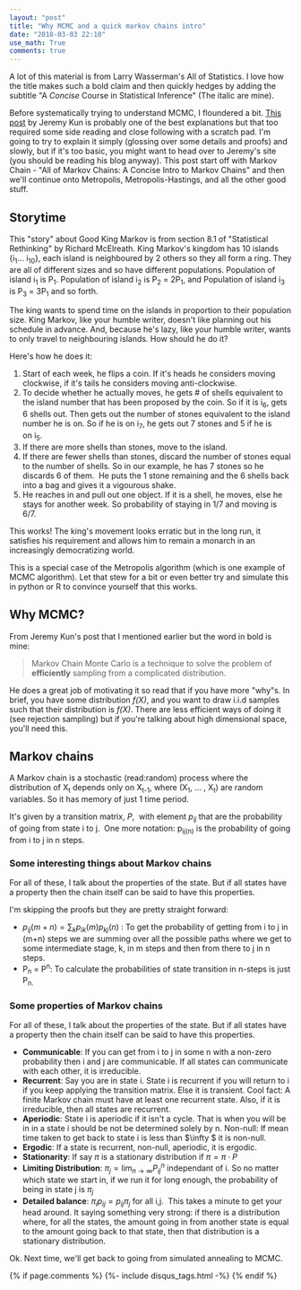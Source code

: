 ```yaml
---
layout: "post"
title: "Why MCMC and a quick markov chains intro"
date: "2018-03-03 22:10"
use_math: True
comments: true
---
```

A lot of this material is from Larry Wasserman's All of Statistics. I love how the title makes such a bold claim and then quickly hedges by adding the subtitle "A *Concise* Course in Statistical Inference" (The italic are mine).

Before systematically trying to understand MCMC, I floundered a bit. [This post](https://jeremykun.com/2015/04/06/markov-chain-monte-carlo-without-all-the-bullshit/) by Jeremy Kun is probably one of the best explanations but that too required some side reading and close following with a scratch pad. I'm going to try to explain it simply (glossing over some details and proofs) and slowly, but if it's too basic, you might want to head over to Jeremy's site (you should be reading his blog anyway). This post start off with Markov Chain - "All of Markov Chains: A Concise Intro to Markov Chains" and then we'll continue onto Metropolis, Metropolis-Hastings, and all the other good stuff.

## Storytime

This "story" about Good King Markov is from section 8.1 of "Statistical Rethinking" by Richard McElreath. King Markov's kingdom has 10 islands {i<sub>1</sub>... i<sub>10</sub>}, each island is neighboured by 2 others so they all form a ring. They are all of different sizes and so have different populations. Population of island i<sub>1</sub> is P<sub>1</sub>. Population of island i<sub>2</sub> is P<sub>2</sub> = 2P<sub>1</sub>, and Population of island i<sub>3</sub> is P<sub>3</sub> = 3P<sub>1</sub> and so forth.

The king wants to spend time on the islands in proportion to their population size. King Markov, like your humble writer, doesn't like planning out his schedule in advance. And, because he's lazy, like your humble writer, wants to only travel to neighbouring islands. How should he do it?

Here's how he does it:

1. Start of each week, he flips a coin. If it's heads he considers moving clockwise, if it's tails he considers moving anti-clockwise.
2. To decide whether he actually moves, he gets # of shells equivalent to the island number that has been proposed by the coin. So if it is i<sub>6</sub>, gets 6 shells out. Then gets out the number of stones equivalent to the island number he is on. So if he is on i<sub>7</sub>, he gets out 7 stones and 5 if he is on i<sub>5</sub>.
3. If there are more shells than stones, move to the island.
4. If there are fewer shells than stones, discard the number of stones equal to the number of shells. So in our example, he has 7 stones so he discards 6 of them.  He puts the 1 stone remaining and the 6 shells back into a bag and gives it a vigourous shake.
5. He reaches in and pull out one object. If it is a shell, he moves, else he stays for another week. So probability of staying in 1/7 and moving is 6/7.

This works! The king's movement looks erratic but in the long run, it satisfies his requirement and allows him to remain a monarch in an increasingly democratizing world.

This is a special case of the Metropolis algorithm (which is one example of MCMC algorithm). Let that stew for a bit or even better try and simulate this in python or R to convince yourself that this works.

## Why MCMC?

From Jeremy Kun's post that I mentioned earlier but the word in bold is mine:

> Markov Chain Monte Carlo is a technique to solve the problem of **efficiently** sampling from a complicated distribution. 

He does a great job of motivating it so read that if you have more "why"s. In brief, you have some distribution *f(X)*, and you want to draw i.i.d samples such that their distribution is *f(X)*. There are less efficient ways of doing it (see rejection sampling) but if you're talking about high dimensional space, you'll need this.

## Markov chains

A Markov chain is a stochastic (read:random) process where the distribution of X<sub>t</sub> depends only on X<sub>t-1</sub>, where (X<sub>1</sub>, ... , X<sub>t</sub>) are random variables. So it has memory of just 1 time period.

It's given by a transition matrix, *P*,  with element *p<sub>ij</sub>* that are the probability of going from state i to j.  One more notation: p<sub>ij(n)</sub> is the probability of going from i to j in n steps.

### Some interesting things about Markov chains

For all of these, I talk about the properties of the state. But if all states have a property then the chain itself can be said to have this properties.

I'm skipping the proofs but they are pretty straight forward:

- $p_{ij}(m + n) = \sum_k p_{ik}(m)p_{kj}(n)$ : To get the probability of getting from i to j in (m+n) steps we are summing over all the possible paths where we get to some intermediate stage, k, in m steps and then from there to j in n steps.
- P<sub>n</sub> = P<sup>n</sup>: To calculate the probabilities of state transition in n-steps is just P<sub>n</sup>.

### Some properties of Markov chains

For all of these, I talk about the properties of the state. But if all states have a property then the chain itself can be said to have this properties.

- **Communicable**: If you can get from i to j in some n with a non-zero probability then i and j are communicable. If all states can communicate with each other, it is irreducible.
- **Recurrent**: Say you are in state i. State i is recurrent if you will return to i if you keep applying the transition matrix. Else it is transient. Cool fact: A finite Markov chain must have at least one recurrent state. Also, if it is irreducible, then all states are recurrent.
- **Aperiodic**: State i is aperiodic if it isn't a cycle. That is when you will be in in a state i should be not be determined solely by n.
Non-null: If mean time taken to get back to state i is less than $\infty $ it is non-null.
- **Ergodic**: If a state is recurrent, non-null, aperiodic, it is ergodic.
- **Stationarity**: If say $\pi$ is a stationary distribution if $\pi = \pi \cdot P$
- **Limiting Distribution**: $\pi_j = \lim_{n \to \infty} P^n_{ij}$ independant of i. So no matter which state we start in, if we run it for long enough, the probability of being in state j is $\pi_j$
- **Detailed balance**: $\pi_{i} p_{ij} = p_{ij} \pi_{j}$ for all i,j.  This takes a minute to get your head around. It saying something very strong: if there is a distribution where, for all the states, the amount going in from another state is equal to the amount going back to that state, then that distribution is a stationary distribution.

Ok. Next time, we'll get back to going from simulated annealing to MCMC.

{% if page.comments %}
  {%- include disqus_tags.html -%}
{% endif %}
